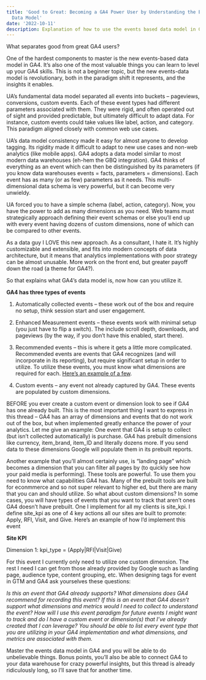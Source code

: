 ```yaml
---
title: 'Good to Great: Becoming a GA4 Power User by Understanding the Events Based
  Data Model'
date: '2022-10-11'
description: Explanation of how to use the events based data model in GA4.
---
```


What separates good from great GA4 users?

One of the hardest components to master is the new events-based data model in GA4. It’s also one of the most valuable things you can learn to level up your GA4 skills.
This is not a beginner topic, but the new events-data model is revolutionary, both in the paradigm shift it represents, and the insights it enables.

UA’s fundamental data model separated all events into buckets – pageviews, conversions, custom events. Each of these event types had different parameters associated with them. They were rigid, and often operated out of sight and provided predictable, but ultimately difficult to adapt data. For instance, custom events could take values like label, action, and category. This paradigm aligned closely with common web use cases. 

UA’s data model consistency made it easy for almost anyone to develop tagging. Its rigidity made it difficult to adapt to new use cases and non-web analytics (like mobile apps). GA4 adopts a data model similar to most modern data warehouses (eh-hem the GBQ integration).
GA4 thinks of everything as an event which can then be distinguished by its parameters (if you know data warehouses events = facts, parameters = dimensions). Each event has as many (or as few) parameters as it needs. This multi-dimensional data schema is very powerful, but it can become very unwieldy. 

UA forced you to have a simple schema (label, action, category). Now, you have the power to add as many dimensions as you need. Web teams must strategically approach defining their event schemas or else you’ll end up with every event having dozens of custom dimensions, none of which can be compared to other events.

As a data guy I LOVE this new approach. As a consultant, I hate it. It’s highly customizable and extensible, and fits into modern concepts of data architecture, but it means that analytics implementations with poor strategy can be almost unusable. More work on the front end, but greater payoff down the road (a theme for GA4?).

So that explains what GA4’s data model is, now how can you utilize it.

**GA4 has three types of events**

1. Automatically collected events – these work out of the box and require no setup, think session start and user engagement.

2. Enhanced Measurement events – these events work with minimal setup (you just have to flip a switch). The include scroll depth, downloads, and pageviews (by the way, if you don’t have this enabled, start there).

3. Recommended events – this is where it gets a little more complicated. Recommended events are events that GA4 recognizes (and will incorporate in its reporting), but require significant setup in order to utilize. To utilize these events, you must know what dimensions are required for each. [Here’s an example of a few](https://support.google.com/analytics/answer/9267735?hl=en).

4. Custom events – any event not already captured by GA4. These events are populated by custom dimensions.

BEFORE you ever create a custom event or dimension look to see if GA4 has one already built. This is the most important thing I want to express in this thread – GA4 has an array of dimensions and events that do not work out of the box, but when implemented greatly enhance the power of your analytics. 
Let me give an example: One event that GA4 is setup to collect (but isn’t collected automatically) is purchase. GA4 has prebuilt dimensions like currency, item_brand, item_ID and literally dozens more. If you send data to these dimensions Google will populate them in its prebuilt reports.

Another example that you’ll almost certainly use, is “landing page” which becomes a dimension that you can filter all pages by (to quickly see how your paid media is performing). These tools are powerful. To use them you need to know what capabilities GA4 has. Many of the prebuilt tools are built for econmmerce and so not super relevant to higher ed, but there are many that you can and should utilize.
So what about custom dimensions? In some cases, you will have types of events that you want to track that aren’t ones GA4 doesn’t have prebuilt. One I implement for all my clients is site_kpi. I define site_kpi as one of 4 key actions all our sites are built to promote: Apply, RFI, Visit, and Give. 
Here’s an example of how I’d implement this event

**Site KPI**

Dimension 1: kpi_type = (Apply|RFI|Visit|Give)

For this event I currently only need to utilize one custom dimension. The rest I need I can get from those already provided by Google such as landing page, audience type, content grouping, etc.
When designing tags for event in GTM and GA4 ask yourselves these questions:

*Is this an event that GA4 already supports? What dimensions does GA4 recommend for recording this event? If this is an event that GA4 doesn’t support what dimensions and metrics would I need to collect to understand the event? How will I use this event paradigm for future events I might want to track and do I have a custom event or dimension(s) that I’ve already created that I can leverage?
You should be able to list every event type that you are utilizing in your GA4 implementation and what dimensions, and metrics are associated with them.*

Master the events data model in GA4 and you will be able to do unbelievable things. Bonus points, you’ll also be able to connect GA4 to your data warehouse for crazy powerful insights, but this thread is already ridiculously long, so I’ll save that for another time.
